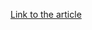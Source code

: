 [Link to the article](https://zdnet.com/article/naive-iot-botnet-wastes-its-time-mining-cryptocurrency/)
